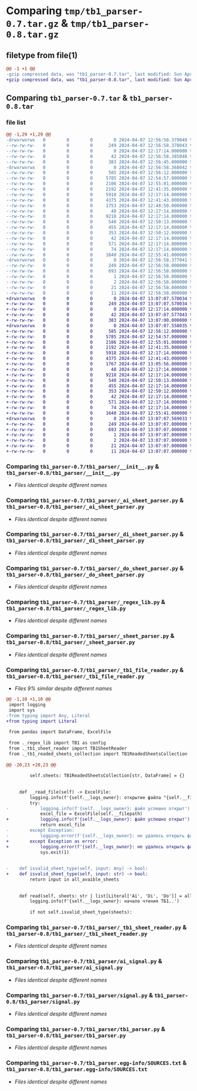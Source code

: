 # Comparing `tmp/tb1_parser-0.7.tar.gz` & `tmp/tb1_parser-0.8.tar.gz`

## filetype from file(1)

```diff
@@ -1 +1 @@
-gzip compressed data, was "tb1_parser-0.7.tar", last modified: Sun Apr  7 12:56:58 2024, max compression
+gzip compressed data, was "tb1_parser-0.8.tar", last modified: Sun Apr  7 13:07:07 2024, max compression
```

## Comparing `tb1_parser-0.7.tar` & `tb1_parser-0.8.tar`

### file list

```diff
@@ -1,29 +1,29 @@
-drwxrwxrwx   0        0        0        0 2024-04-07 12:56:58.379049 tb1_parser-0.7/
--rw-rw-rw-   0        0        0      249 2024-04-07 12:56:58.378043 tb1_parser-0.7/PKG-INFO
--rw-rw-rw-   0        0        0        0 2024-04-07 12:17:14.000000 tb1_parser-0.7/README.md
--rw-rw-rw-   0        0        0       42 2024-04-07 12:56:58.385048 tb1_parser-0.7/setup.cfg
--rw-rw-rw-   0        0        0      383 2024-04-07 12:56:45.000000 tb1_parser-0.7/setup.py
-drwxrwxrwx   0        0        0        0 2024-04-07 12:56:58.368042 tb1_parser-0.7/tb1_parser/
--rw-rw-rw-   0        0        0      585 2024-04-07 12:56:12.000000 tb1_parser-0.7/tb1_parser/__init__.py
--rw-rw-rw-   0        0        0     5785 2024-04-07 12:54:57.000000 tb1_parser-0.7/tb1_parser/_ai_sheet_parser.py
--rw-rw-rw-   0        0        0     2106 2024-04-07 12:55:01.000000 tb1_parser-0.7/tb1_parser/_di_sheet_parser.py
--rw-rw-rw-   0        0        0     2192 2024-04-07 12:41:35.000000 tb1_parser-0.7/tb1_parser/_do_sheet_parser.py
--rw-rw-rw-   0        0        0     5918 2024-04-07 12:17:14.000000 tb1_parser-0.7/tb1_parser/_regex_lib.py
--rw-rw-rw-   0        0        0     4375 2024-04-07 12:41:43.000000 tb1_parser-0.7/tb1_parser/_sheet_parser.py
--rw-rw-rw-   0        0        0     1753 2024-04-07 12:48:50.000000 tb1_parser-0.7/tb1_parser/_tb1_file_reader.py
--rw-rw-rw-   0        0        0       48 2024-04-07 12:17:14.000000 tb1_parser-0.7/tb1_parser/_tb1_readed_sheets_collection.py
--rw-rw-rw-   0        0        0     9218 2024-04-07 12:17:14.000000 tb1_parser-0.7/tb1_parser/_tb1_sheet_reader.py
--rw-rw-rw-   0        0        0      540 2024-04-07 12:50:13.000000 tb1_parser-0.7/tb1_parser/ai_signal.py
--rw-rw-rw-   0        0        0      455 2024-04-07 12:17:14.000000 tb1_parser-0.7/tb1_parser/di_signal.py
--rw-rw-rw-   0        0        0      353 2024-04-07 12:50:12.000000 tb1_parser-0.7/tb1_parser/do_signal.py
--rw-rw-rw-   0        0        0       42 2024-04-07 12:17:14.000000 tb1_parser-0.7/tb1_parser/parsed_tb1_collection.py
--rw-rw-rw-   0        0        0      571 2024-04-07 12:17:14.000000 tb1_parser-0.7/tb1_parser/signal.py
--rw-rw-rw-   0        0        0       74 2024-04-07 12:17:14.000000 tb1_parser-0.7/tb1_parser/signals_collection.py
--rw-rw-rw-   0        0        0     1640 2024-04-07 12:55:41.000000 tb1_parser-0.7/tb1_parser/tb1_parser.py
-drwxrwxrwx   0        0        0        0 2024-04-07 12:56:58.377041 tb1_parser-0.7/tb1_parser.egg-info/
--rw-rw-rw-   0        0        0      249 2024-04-07 12:56:58.000000 tb1_parser-0.7/tb1_parser.egg-info/PKG-INFO
--rw-rw-rw-   0        0        0      693 2024-04-07 12:56:58.000000 tb1_parser-0.7/tb1_parser.egg-info/SOURCES.txt
--rw-rw-rw-   0        0        0        1 2024-04-07 12:56:58.000000 tb1_parser-0.7/tb1_parser.egg-info/dependency_links.txt
--rw-rw-rw-   0        0        0        2 2024-04-07 12:56:58.000000 tb1_parser-0.7/tb1_parser.egg-info/not-zip-safe
--rw-rw-rw-   0        0        0       21 2024-04-07 12:56:58.000000 tb1_parser-0.7/tb1_parser.egg-info/requires.txt
--rw-rw-rw-   0        0        0       11 2024-04-07 12:56:58.000000 tb1_parser-0.7/tb1_parser.egg-info/top_level.txt
+drwxrwxrwx   0        0        0        0 2024-04-07 13:07:07.570034 tb1_parser-0.8/
+-rw-rw-rw-   0        0        0      249 2024-04-07 13:07:07.570034 tb1_parser-0.8/PKG-INFO
+-rw-rw-rw-   0        0        0        0 2024-04-07 12:17:14.000000 tb1_parser-0.8/README.md
+-rw-rw-rw-   0        0        0       42 2024-04-07 13:07:07.577043 tb1_parser-0.8/setup.cfg
+-rw-rw-rw-   0        0        0      383 2024-04-07 13:07:00.000000 tb1_parser-0.8/setup.py
+drwxrwxrwx   0        0        0        0 2024-04-07 13:07:07.558035 tb1_parser-0.8/tb1_parser/
+-rw-rw-rw-   0        0        0      585 2024-04-07 12:56:12.000000 tb1_parser-0.8/tb1_parser/__init__.py
+-rw-rw-rw-   0        0        0     5785 2024-04-07 12:54:57.000000 tb1_parser-0.8/tb1_parser/_ai_sheet_parser.py
+-rw-rw-rw-   0        0        0     2106 2024-04-07 12:55:01.000000 tb1_parser-0.8/tb1_parser/_di_sheet_parser.py
+-rw-rw-rw-   0        0        0     2192 2024-04-07 12:41:35.000000 tb1_parser-0.8/tb1_parser/_do_sheet_parser.py
+-rw-rw-rw-   0        0        0     5918 2024-04-07 12:17:14.000000 tb1_parser-0.8/tb1_parser/_regex_lib.py
+-rw-rw-rw-   0        0        0     4375 2024-04-07 12:41:43.000000 tb1_parser-0.8/tb1_parser/_sheet_parser.py
+-rw-rw-rw-   0        0        0     1767 2024-04-07 13:05:56.000000 tb1_parser-0.8/tb1_parser/_tb1_file_reader.py
+-rw-rw-rw-   0        0        0       48 2024-04-07 12:17:14.000000 tb1_parser-0.8/tb1_parser/_tb1_readed_sheets_collection.py
+-rw-rw-rw-   0        0        0     9218 2024-04-07 12:17:14.000000 tb1_parser-0.8/tb1_parser/_tb1_sheet_reader.py
+-rw-rw-rw-   0        0        0      540 2024-04-07 12:50:13.000000 tb1_parser-0.8/tb1_parser/ai_signal.py
+-rw-rw-rw-   0        0        0      455 2024-04-07 12:17:14.000000 tb1_parser-0.8/tb1_parser/di_signal.py
+-rw-rw-rw-   0        0        0      353 2024-04-07 12:50:12.000000 tb1_parser-0.8/tb1_parser/do_signal.py
+-rw-rw-rw-   0        0        0       42 2024-04-07 12:17:14.000000 tb1_parser-0.8/tb1_parser/parsed_tb1_collection.py
+-rw-rw-rw-   0        0        0      571 2024-04-07 12:17:14.000000 tb1_parser-0.8/tb1_parser/signal.py
+-rw-rw-rw-   0        0        0       74 2024-04-07 12:17:14.000000 tb1_parser-0.8/tb1_parser/signals_collection.py
+-rw-rw-rw-   0        0        0     1640 2024-04-07 12:55:41.000000 tb1_parser-0.8/tb1_parser/tb1_parser.py
+drwxrwxrwx   0        0        0        0 2024-04-07 13:07:07.569033 tb1_parser-0.8/tb1_parser.egg-info/
+-rw-rw-rw-   0        0        0      249 2024-04-07 13:07:07.000000 tb1_parser-0.8/tb1_parser.egg-info/PKG-INFO
+-rw-rw-rw-   0        0        0      693 2024-04-07 13:07:07.000000 tb1_parser-0.8/tb1_parser.egg-info/SOURCES.txt
+-rw-rw-rw-   0        0        0        1 2024-04-07 13:07:07.000000 tb1_parser-0.8/tb1_parser.egg-info/dependency_links.txt
+-rw-rw-rw-   0        0        0        2 2024-04-07 13:07:07.000000 tb1_parser-0.8/tb1_parser.egg-info/not-zip-safe
+-rw-rw-rw-   0        0        0       21 2024-04-07 13:07:07.000000 tb1_parser-0.8/tb1_parser.egg-info/requires.txt
+-rw-rw-rw-   0        0        0       11 2024-04-07 13:07:07.000000 tb1_parser-0.8/tb1_parser.egg-info/top_level.txt
```

### Comparing `tb1_parser-0.7/tb1_parser/__init__.py` & `tb1_parser-0.8/tb1_parser/__init__.py`

 * *Files identical despite different names*

### Comparing `tb1_parser-0.7/tb1_parser/_ai_sheet_parser.py` & `tb1_parser-0.8/tb1_parser/_ai_sheet_parser.py`

 * *Files identical despite different names*

### Comparing `tb1_parser-0.7/tb1_parser/_di_sheet_parser.py` & `tb1_parser-0.8/tb1_parser/_di_sheet_parser.py`

 * *Files identical despite different names*

### Comparing `tb1_parser-0.7/tb1_parser/_do_sheet_parser.py` & `tb1_parser-0.8/tb1_parser/_do_sheet_parser.py`

 * *Files identical despite different names*

### Comparing `tb1_parser-0.7/tb1_parser/_regex_lib.py` & `tb1_parser-0.8/tb1_parser/_regex_lib.py`

 * *Files identical despite different names*

### Comparing `tb1_parser-0.7/tb1_parser/_sheet_parser.py` & `tb1_parser-0.8/tb1_parser/_sheet_parser.py`

 * *Files identical despite different names*

### Comparing `tb1_parser-0.7/tb1_parser/_tb1_file_reader.py` & `tb1_parser-0.8/tb1_parser/_tb1_file_reader.py`

 * *Files 9% similar despite different names*

```diff
@@ -1,10 +1,10 @@
 import logging
 import sys
-from typing import Any, Literal
+from typing import Literal
 
 from pandas import DataFrame, ExcelFile
 
 from ._regex_lib import TB1 as config
 from ._tb1_sheet_reader import TB1SheetReader
 from ._tb1_readed_sheets_collection import TB1ReadedSheetsCollection
 
@@ -20,23 +20,23 @@
 
         self.sheets: TB1ReadedSheetsCollection[str, DataFrame] = {}
 
 
     def __read_file(self) -> ExcelFile:
         logging.info(f'{self.__logs_owner}: открытие файла "{self.__filepath}"..')
         try:
-            logging.info(f'{self.__logs_owner}: файл успешно открыт')
             excel_file = ExcelFile(self.__filepath)
+            logging.info(f'{self.__logs_owner}: файл успешно открыт')
             return excel_file
-        except Exception:
-            logging.error(f'{self.__logs_owner}: не удалось открыть файл')
+        except Exception as error:
+            logging.error(f'{self.__logs_owner}: не удалось открыть файл - {error}')
             sys.exit(1)
 
 
-    def isvalid_sheet_type(self, input: Any) -> bool:
+    def isvalid_sheet_type(self, input: str) -> bool:
         return input in all_avaible_sheets
 
 
     def read(self, sheets: str | list[Literal['Ai', 'Di', 'Do']] = all_avaible_sheets):
         logging.info(f'{self.__logs_owner}: начало чтения ТБ1..')
 
         if not self.isvalid_sheet_type(sheets):
```

### Comparing `tb1_parser-0.7/tb1_parser/_tb1_sheet_reader.py` & `tb1_parser-0.8/tb1_parser/_tb1_sheet_reader.py`

 * *Files identical despite different names*

### Comparing `tb1_parser-0.7/tb1_parser/ai_signal.py` & `tb1_parser-0.8/tb1_parser/ai_signal.py`

 * *Files identical despite different names*

### Comparing `tb1_parser-0.7/tb1_parser/signal.py` & `tb1_parser-0.8/tb1_parser/signal.py`

 * *Files identical despite different names*

### Comparing `tb1_parser-0.7/tb1_parser/tb1_parser.py` & `tb1_parser-0.8/tb1_parser/tb1_parser.py`

 * *Files identical despite different names*

### Comparing `tb1_parser-0.7/tb1_parser.egg-info/SOURCES.txt` & `tb1_parser-0.8/tb1_parser.egg-info/SOURCES.txt`

 * *Files identical despite different names*

